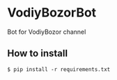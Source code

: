 # VodiyBozorBot
Bot for VodiyBozor channel

## How to install

```shell
$ pip install -r requirements.txt
```
